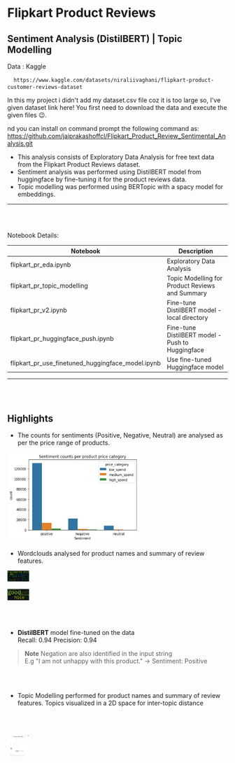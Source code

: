 # Flipkart Product Reviews

## Sentiment Analysis (DistilBERT) | Topic Modelling 

Data : Kaggle

      https://www.kaggle.com/datasets/niraliivaghani/flipkart-product-customer-reviews-dataset
In this my project i didn't add my dataset.csv file coz it is too large so, I've given dataset link here!
You first need to download the data and execute the given files 😉.

nd you can install on command prompt the following command as:
https://github.com/jaiprakashoffcl/Flipkart_Product_Review_Sentimental_Analysis.git
   
- This analysis consists of Exploratory Data Analysis for free text data from the Flipkart Product Reviews dataset. 
- Sentiment analysis was performed using DistilBERT model from huggingface by fine-tuning it for the product reviews data. 
- Topic modelling was performed using BERTopic with a spacy model for embeddings. 



------------------------------------------------------------------------------
<br>
<br>



Notebook Details: 


| Notebook  | Description |
| ------------- | ------------- |
| flipkart_pr_eda.ipynb  | Exploratory Data Analysis  |
| flipkart_pr_topic_modelling  | Topic Modelling for Product Reviews and Summary  |
| flipkart_pr_v2.ipynb  | Fine-tune DistilBERT model - local directory |
| flipkart_pr_huggingface_push.ipynb  | Fine-tune DistilBERT model - Push to Huggingface  |
| flipkart_pr_use_finetuned_huggingface_model.ipynb  | Use fine-tuned Huggingface model  |



------------------------------------------------------------------------------
<br>
<br>

## Highlights

- The counts for sentiments (Positive, Negative, Neutral) are analysed as per the price range of products. 

<img
  src="plots_figures/sentiment counts.png"
  alt="Sentiment Counts"
  title="Sentiment Counts"
  style="display: inline-block; margin: 0 auto; max-width: 300px">
      
- Wordclouds analysed for product names and summary of review features.

      
<img
  src="plots_figures/product name wordcloud.png"
  alt="Product Name Wordcloud"
  title="Product Name Wordcloud"
  style="display: inline-block; margin: 0 auto; max-width: 50px">
      
<img
  src="plots_figures/summary wordcloud.png"
  alt="Summary Wordcloud"
  title="Summary Name Wordcloud"
  style="display: inline-block; margin: 0 auto; max-width: 50px">
      
<br>      
<br>
      
- **DistilBERT** model fine-tuned on the data <br>
     Recall: 0.94 Precision: 0.94 <br>
> **Note**
> Negation are also identified in the input string <br>
> E.g "I am not unhappy with this product." -> Sentiment: Positive 
     
<br>
<br>      

- Topic Modelling performed for product names and summary of review features. Topics visualized in a 2D space for inter-topic distance
<br>
<br>
<br>
<img
  src="plots_figures/product_name_topic_modelling.png"
  alt="Product Name Topic Modelling"
  title="Product Name Topic Modelling"
  style="display: inline-block; margin: 0 auto; max-width: 50px">

